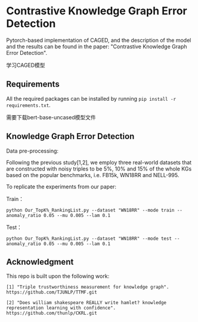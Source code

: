 # Contrastive Knowledge Graph Error Detection
Pytorch-based implementation of CAGED, and the description of the model and the results can be found in the paper: "Contrastive Knowledge Graph Error Detection".

学习CAGED模型


## Requirements

All the required packages can be installed by running `pip install -r requirements.txt`.

需要下载bert-base-uncased模型文件

## Knowledge Graph Error Detection

Data pre-processing:

Following the previous study[1,2], we employ three real-world datasets that are constructed with noisy triples to be 5%, 10% and 15% of the whole KGs based on the popular benchmarks, i.e. FB15k, WN18RR and NELL-995.

To replicate the experiments from our paper:

Train：

`python Our_TopK%_RankingList.py --dataset "WN18RR" --mode train --anomaly_ratio 0.05 --mu 0.005 --lam 0.1`


Test：

`python Our_TopK%_RankingList.py --dataset "WN18RR" --mode test --anomaly_ratio 0.05 --mu 0.005 --lam 0.1`



## Acknowledgment
This repo is built upon the following work:
```
[1] "Triple trustworthiness measurement for knowledge graph".
https://github.com/TJUNLP/TTMF.git

[2] "Does william shakespeare REALLY write hamlet? knowledge representation learning with confidence".
https://github.com/thunlp/CKRL.git
```


